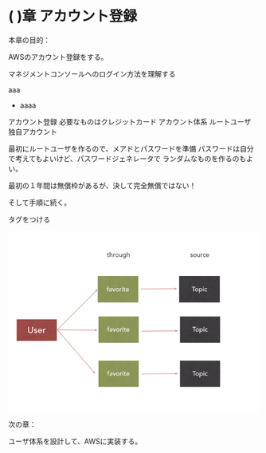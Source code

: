 # ( )章 アカウント登録

本章の目的：

AWSのアカウント登録をする。

マネジメントコンソールへのログイン方法を理解する


aaa

- aaaa

アカウント登録
必要なものはクレジットカード
アカウント体系
ルートユーザ
独自アカウント

最初にルートユーザを作るので、メアドとパスワードを準備
パスワードは自分で考えてもよいけど、パスワードジェネレータで
ランダムなものを作るのもよい。

最初の１年間は無償枠があるが、決して完全無償ではない！

そして手順に続く。

タグをつける



![7-1](7-1.png)


次の章：

ユーザ体系を設計して、AWSに実装する。